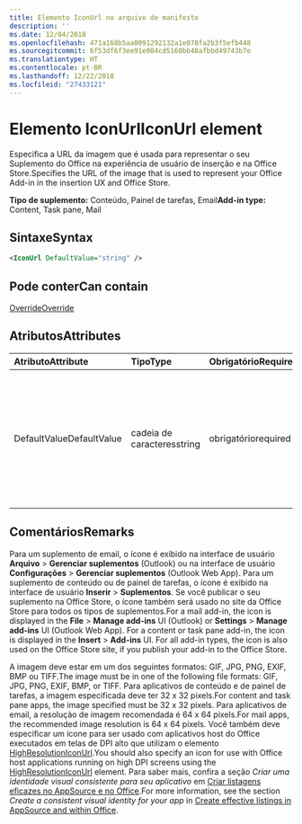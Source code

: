 ```yaml
---
title: Elemento IconUrl no arquivo de manifesto
description: ''
ms.date: 12/04/2018
ms.openlocfilehash: 471a168b5aa0091292132a1e078fa2b3f5efb448
ms.sourcegitcommit: 6f53df6f3ee91e084cd5160bb48afbbd49743b7e
ms.translationtype: HT
ms.contentlocale: pt-BR
ms.lasthandoff: 12/22/2018
ms.locfileid: "27433121"
---
```

# <a name="iconurl-element"></a><span data-ttu-id="6f2fd-102">Elemento IconUrl</span><span class="sxs-lookup"><span data-stu-id="6f2fd-102">IconUrl element</span></span>

<span data-ttu-id="6f2fd-103">Especifica a URL da imagem que é usada para representar o seu Suplemento do Office na experiência de usuário de inserção e na Office Store.</span><span class="sxs-lookup"><span data-stu-id="6f2fd-103">Specifies the URL of the image that is used to represent your Office Add-in in the insertion UX and Office Store.</span></span>

<span data-ttu-id="6f2fd-104">**Tipo de suplemento:** Conteúdo, Painel de tarefas, Email</span><span class="sxs-lookup"><span data-stu-id="6f2fd-104">**Add-in type:** Content, Task pane, Mail</span></span>

## <a name="syntax"></a><span data-ttu-id="6f2fd-105">Sintaxe</span><span class="sxs-lookup"><span data-stu-id="6f2fd-105">Syntax</span></span>

```XML
<IconUrl DefaultValue="string" />
```

## <a name="can-contain"></a><span data-ttu-id="6f2fd-106">Pode conter</span><span class="sxs-lookup"><span data-stu-id="6f2fd-106">Can contain</span></span>

[<span data-ttu-id="6f2fd-107">Override</span><span class="sxs-lookup"><span data-stu-id="6f2fd-107">Override</span></span>](override.md)

## <a name="attributes"></a><span data-ttu-id="6f2fd-108">Atributos</span><span class="sxs-lookup"><span data-stu-id="6f2fd-108">Attributes</span></span>

|<span data-ttu-id="6f2fd-109">**Atributo**</span><span class="sxs-lookup"><span data-stu-id="6f2fd-109">**Attribute**</span></span>|<span data-ttu-id="6f2fd-110">**Tipo**</span><span class="sxs-lookup"><span data-stu-id="6f2fd-110">**Type**</span></span>|<span data-ttu-id="6f2fd-111">**Obrigatório**</span><span class="sxs-lookup"><span data-stu-id="6f2fd-111">**Required**</span></span>|<span data-ttu-id="6f2fd-112">**Descrição**</span><span class="sxs-lookup"><span data-stu-id="6f2fd-112">**Description**</span></span>|
|:-----|:-----|:-----|:-----|
|<span data-ttu-id="6f2fd-113">DefaultValue</span><span class="sxs-lookup"><span data-stu-id="6f2fd-113">DefaultValue</span></span>|<span data-ttu-id="6f2fd-114">cadeia de caracteres</span><span class="sxs-lookup"><span data-stu-id="6f2fd-114">string</span></span>|<span data-ttu-id="6f2fd-115">obrigatório</span><span class="sxs-lookup"><span data-stu-id="6f2fd-115">required</span></span>|<span data-ttu-id="6f2fd-116">Especifica o valor padrão para essa configuração, expresso para a localidade especificada no elemento [DefaultLocale](defaultlocale.md).</span><span class="sxs-lookup"><span data-stu-id="6f2fd-116">Specifies the default value for this setting, expressed for the locale specified in the [DefaultLocale](defaultlocale.md) element.</span></span>|

## <a name="remarks"></a><span data-ttu-id="6f2fd-117">Comentários</span><span class="sxs-lookup"><span data-stu-id="6f2fd-117">Remarks</span></span>

<span data-ttu-id="6f2fd-p101">Para um suplemento de email, o ícone é exibido na interface de usuário **Arquivo**  >  **Gerenciar suplementos** (Outlook) ou na interface de usuário **Configurações**  >  **Gerenciar suplementos** (Outlook Web App). Para um suplemento de conteúdo ou de painel de tarefas, o ícone é exibido na interface de usuário **Inserir**  >  **Suplementos**. Se você publicar o seu suplemento na Office Store, o ícone também será usado no site da Office Store para todos os tipos de suplementos.</span><span class="sxs-lookup"><span data-stu-id="6f2fd-p101">For a mail add-in, the icon is displayed in the  **File** > **Manage add-ins** UI (Outlook) or **Settings** > **Manage add-ins** UI (Outlook Web App). For a content or task pane add-in, the icon is displayed in the **Insert** > **Add-ins** UI. For all add-in types, the icon is also used on the Office Store site, if you publish your add-in to the Office Store.</span></span>

<span data-ttu-id="6f2fd-121">A imagem deve estar em um dos seguintes formatos: GIF, JPG, PNG, EXIF, BMP ou TIFF.</span><span class="sxs-lookup"><span data-stu-id="6f2fd-121">The image must be in one of the following file formats: GIF, JPG, PNG, EXIF, BMP, or TIFF.</span></span> <span data-ttu-id="6f2fd-122">Para aplicativos de conteúdo e de painel de tarefas, a imagem especificada deve ter 32 x 32 pixels.</span><span class="sxs-lookup"><span data-stu-id="6f2fd-122">For content and task pane apps, the image specified must be 32 x 32 pixels.</span></span> <span data-ttu-id="6f2fd-123">Para aplicativos de email, a resolução de imagem recomendada é 64 x 64 pixels.</span><span class="sxs-lookup"><span data-stu-id="6f2fd-123">For mail apps, the recommended image resolution is 64 x 64 pixels.</span></span> <span data-ttu-id="6f2fd-124">Você também deve especificar um ícone para ser usado com aplicativos host do Office executados em telas de DPI alto que utilizam o elemento [HighResolutionIconUrl](highresolutioniconurl.md).</span><span class="sxs-lookup"><span data-stu-id="6f2fd-124">You should also specify an icon for use with Office host applications running on high DPI screens using the [HighResolutionIconUrl](highresolutioniconurl.md) element.</span></span> <span data-ttu-id="6f2fd-125">Para saber mais, confira a seção _Criar uma identidade visual consistente para seu aplicativo_ em [Criar listagens eficazes no AppSource e no Office](https://docs.microsoft.com/office/dev/store/create-effective-office-store-listings#create-a-consistent-visual-identity).</span><span class="sxs-lookup"><span data-stu-id="6f2fd-125">For more information, see the section _Create a consistent visual identity for your app_ in [Create effective listings in AppSource and within Office](https://docs.microsoft.com/office/dev/store/create-effective-office-store-listings#create-a-consistent-visual-identity).</span></span>
